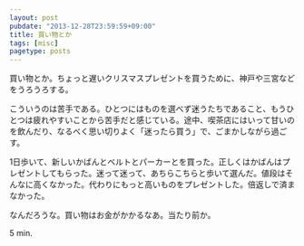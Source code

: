 ```yaml
---
layout: post
pubdate: "2013-12-28T23:59:59+09:00"
title: 買い物とか
tags: [misc]
pagetype: posts
---
```

買い物とか。ちょっと遅いクリスマスプレゼントを買うために、神戸や三宮などをうろうろする。

こういうのは苦手である。ひとつにはものを選べず迷うたちであること、もうひとつは疲れやすいことから苦手だと感じている。途中、喫茶店にはいって甘いのを飲んだり、なるべく思い切りよく「迷ったら買う」で、ごまかしながら過ごす。

1日歩いて、新しいかばんとベルトとパーカーとを買った。正しくはかばんはプレゼントしてもらった。迷って迷って、あちらこちらと歩いて選んだ。値段はそんなに高くなかった。代わりにもっと高いものをプレゼントした。倍返しで済まなかった。

なんだろうな。買い物はお金がかかるなあ。当たり前か。

5 min.

